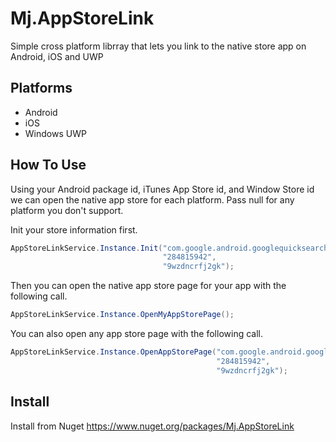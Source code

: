 # Mj.AppStoreLink
Simple cross platform librray that lets you link to the native store app on Android, iOS and UWP

## Platforms
* Android
* iOS
* Windows UWP

## How To Use
Using your Android package id, iTunes App Store id, and Window Store id we can open the native app store for each platform. Pass null for any platform you don't support.

Init your store information first.
```csharp
AppStoreLinkService.Instance.Init("com.google.android.googlequicksearchbox",
                                  "284815942",
                                  "9wzdncrfj2gk");
```
Then you can open the native app store page for your app with the following call.
```csharp
AppStoreLinkService.Instance.OpenMyAppStorePage();
```
You can also open any app store page with the following call.
```csharp
AppStoreLinkService.Instance.OpenAppStorePage("com.google.android.googlequicksearchbox",
                                              "284815942",
                                              "9wzdncrfj2gk");
```

## Install
Install from Nuget https://www.nuget.org/packages/Mj.AppStoreLink
